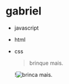 # gabriel

- javascript
- html
- css

  > brinque mais.
  
  !![brinca mais.](https://image.api.playstation.com/cdn/UP1018/CUSA00084_00/bCOzV5ds0qFGVKpuwyMa4qUgd9dgUQB6.png?w=440)
